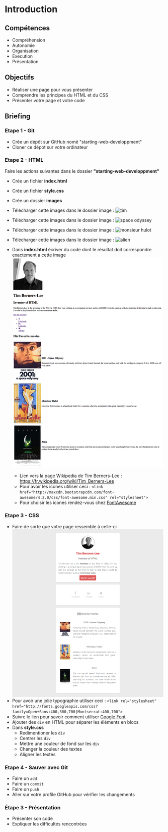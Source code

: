 # Introduction

## Compétences

- Compréhension
- Autonomie
- Organisation
- Execution
- Présentation

## Objectifs

- Réaliser une page pour vous présenter
- Comprendre les principes du HTML et du CSS
- Présenter votre page et votre code

## Briefing

### Etape 1 - Git

- Crée un dépôt sur GitHub nomé "starting-web-developpment"
- Cloner ce dépot sur votre ordinateur

### Etape 2 - HTML

Faire les actions suivantes dans le dossier **"starting-web-developpment"**

- Crée un fichier **index.html**
- Crée un fichier **style.css**
- Crée un dossier **images**
- Télécharger cette images dans le dossier image : ![tim](http://internethalloffame.org/sites/default/files/inductees/Berners-Lee_Tim.jpg)
- Télécharger cette images dans le dossier image : ![space odyssey](http://lewagon.github.io/html-css-challenges/shared/images/space-odyssey.jpg)
- Télécharger cette images dans le dossier image : ![monsieur hulot](http://lewagon.github.io/html-css-challenges/shared/images/monsieur-hulot.jpg)
- Télécharger cette images dans le dossier image : ![alien](http://lewagon.github.io/html-css-challenges/shared/images/alien.jpg)

- Dans **index.html** écriver du code dont le résultat doit correspondre exactement a cette image ![Goal CSS](images/goal-html.png)
  - Lien vers la page Wikipedia de Tim Berners-Lee : https://fr.wikipedia.org/wiki/Tim_Berners-Lee
  - Pour avoir les icones utiliser ceci : `<link href="http://maxcdn.bootstrapcdn.com/font-awesome/4.2.0/css/font-awesome.min.css" rel="stylesheet">` 
  - Pour choisir les icones rendez-vous chez [FontAwesome](http://fontawesome.io/icons/)

### Etape 3 - CSS

- Faire de sorte que votre page ressemble à celle-ci ![Goal CSS](images/goal-css.png)
- Pour avoir une jolie typographie utiliser ceci : `<link rel="stylesheet" href="http://fonts.googleapis.com/css?family=Open+Sans:400,300,700|Montserrat:400,700">`
- Suivre le lien pour savoir comment utiliser [Google Font](https://fonts.google.com/?query=open&selection.family=Montserrat|Open+Sans)
- Ajouter des `div` en HTML pour séparer les éléments en blocs
- Dans **style.css**
   - Redimentioner les `div`
   - Centrer les `div`
   - Mettre une couleur de fond sur les `div`
   - Changer la couleur des textes
   - Aligner les textes

### Etape 4 - Sauver avec Git

- Faire un `add` 
- Faire un `commit` 
- Faire un `push`
- Aller sur votre profile GitHub pour vérifier les changements

### Étape 3 - Présentation

- Présenter son code
- Expliquer les difficultés rencontrées








